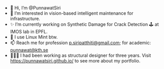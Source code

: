 - 👋 Hi, I’m @PunnawatSiri
- 👀 I’m interested in vision-based intelligent maintenance for infrastructure.
- ✨ I’m currently working on Synthetic Damage for Crack Detection 🕹️ at IMOS lab in EPFL.
- 🐧 I use Linux Mint btw. 
- 📫 Reach me for profession p.siripatthiti@gmail.com; for academic: punnawat@kth.se
- 👷🏻‍♂️ I had been working as structural designer for three years. Visit https://punnawatsiri.github.io/ to see more about my portfolio.

<!---
PunnawatSiri/PunnawatSiri is a ✨ special ✨ repository because its `README.md` (this file) appears on your GitHub profile.
You can click the Preview link to take a look at your changes.
--->
